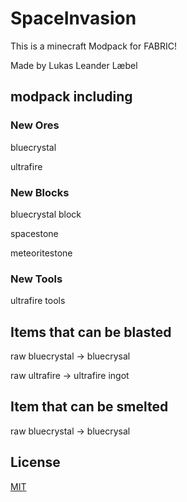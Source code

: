# SpaceInvasion
This is a minecraft Modpack for FABRIC!

Made by Lukas Leander Læbel

## modpack including
### New Ores
bluecrystal

ultrafire

### New Blocks
bluecrystal block

spacestone

meteoritestone

### New Tools 
ultrafire tools

## Items that can be blasted
raw bluecrystal -> bluecrysal

raw ultrafire -> ultrafire ingot

## Item that can be smelted
raw bluecrystal -> bluecrysal

## License
[MIT](https://choosealicense.com/licenses/mit/)

